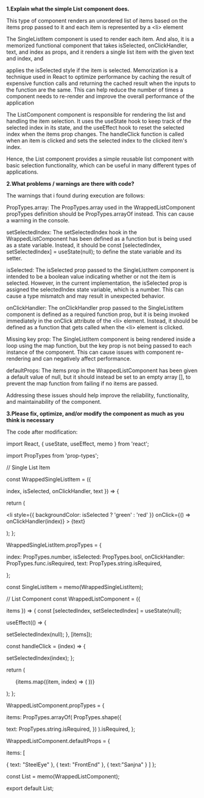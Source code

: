 **1.Explain what the simple List component does.**

This type of component renders an unordered list of items based on the items prop passed to it and each item is represented by a &lt;li&gt; element

The SingleListItem component is used to render each item. And also, it is a memorized functional component that takes isSelected, onClickHandler, text, and index as props, and it renders a single list item with the given text and index, and

applies the isSelected style if the item is selected. Memorization is a technique used in React to optimize performance by caching the result of expensive function calls and returning the cached result when the inputs to the function are the same. This can help reduce the number of times a component needs to re-render and improve the overall performance of the application

The ListComponent component is responsible for rendering the list and handling the item selection. It uses the useState hook to keep track of the selected index in its state, and the useEffect hook to reset the selected index when the items prop changes. The handleClick function is called when an item is clicked and sets the selected index to the clicked item's index.

Hence, the List component provides a simple reusable list component with basic selection functionality, which can be useful in many different types of applications.

**2.What problems / warnings are there with code?**
  
The warnings that i found during execution are follows:

PropTypes.array: The PropTypes.array used in the WrappedListComponent propTypes definition should be PropTypes.arrayOf instead. This can cause a warning in the console.

setSelectedIndex: The setSelectedIndex hook in the WrappedListComponent has been defined as a function but is being used as a state variable. Instead, it should be const [selectedIndex, setSelectedIndex] = useState(null); to define the state variable and its setter.

isSelected: The isSelected prop passed to the SingleListItem component is intended to be a boolean value indicating whether or not the item is selected. However, in the current implementation, the isSelected prop is assigned the selectedIndex state variable, which is a number. This can cause a type mismatch and may result in unexpected behavior.

onClickHandler: The onClickHandler prop passed to the SingleListItem component is defined as a required function prop, but it is being invoked immediately in the onClick attribute of the &lt;li&gt; element. Instead, it should be defined as a function that gets called when the &lt;li&gt; element is clicked.

Missing key prop: The SingleListItem component is being rendered inside a loop using the map function, but the key prop is not being passed to each instance of the component. This can cause issues with component re-rendering and can negatively affect performance.

defaultProps: The items prop in the WrappedListComponent has been given a default value of null, but it should instead be set to an empty array [], to prevent the map function from failing if no items are passed.

Addressing these issues should help improve the reliability, functionality, and maintainability of the component.
  
**3.Please fix, optimize, and/or modify the component as much as you think is necessary**

The code after modification:

import React, { useState, useEffect, memo } from 'react';

import PropTypes from 'prop-types';

// Single List Item

const WrappedSingleListItem = ({

index,
isSelected,
onClickHandler,
text
}) => {

return (

&lt;li style={{ backgroundColor: isSelected ? 'green' : 'red' }} onClick={() => onClickHandler(index)} > {text}

); };

WrappedSingleListItem.propTypes = {

index: PropTypes.number, isSelected: PropTypes.bool, onClickHandler: PropTypes.func.isRequired, text: PropTypes.string.isRequired,

};

const SingleListItem = memo(WrappedSingleListItem);

// List Component const WrappedListComponent = ({

items
}) => { const [selectedIndex, setSelectedIndex] = useState(null);

useEffect(() => {

setSelectedIndex(null);
}, [items]);

const handleClick = (index) => {

setSelectedIndex(index);
};

return (

<ul style={{ textAlign: 'left' }}>
  {items.map((item, index) => (
    <SingleListItem
      key={index}
      onClickHandler={handleClick}
      text={item.text}
      index={index}
      isSelected={selectedIndex === index}
    />
  ))}
</ul>
); };

WrappedListComponent.propTypes = {

items: PropTypes.arrayOf( PropTypes.shape({

  text: PropTypes.string.isRequired,
})
).isRequired, };

WrappedListComponent.defaultProps = {

items: [

{
    text: "SteelEye"
},
{
    text: "FrontEnd"
},
{
    text:"Sanjna"
}
] };

const List = memo(WrappedListComponent);

export default List;
